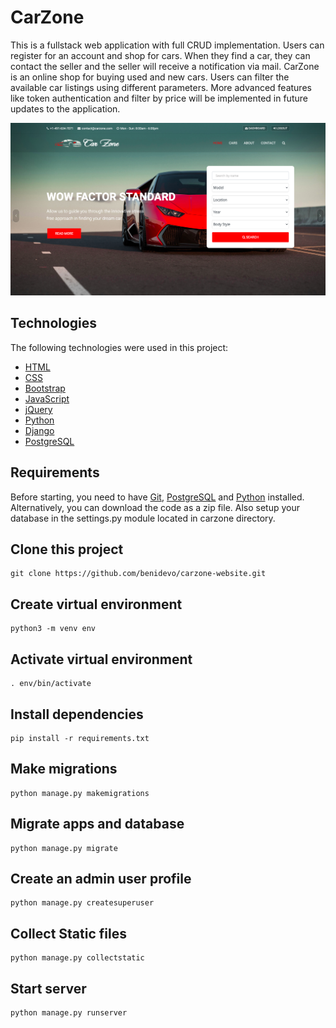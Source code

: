 # CarZone

This is a fullstack web application with full CRUD implementation. Users can register for an account and shop for cars. When they find a car, they can contact the seller and the seller will receive a notification via mail. CarZone is an online shop for buying used and new cars. Users can filter the available car listings using different parameters. More advanced features like token authentication and filter by price will be implemented in future updates to the application.



![Screenshot](carzoneweb.png?raw=true "carzone website")

## Technologies 

The following technologies were used in this project:

- [HTML](https://html.com/)
- [CSS](https://developer.mozilla.org/en-US/docs/Learn/CSS/First_steps)
- [Bootstrap](https://getbootstrap.com/)
- [JavaScript](https://www.javascript.com/)
- [jQuery](https://jquery.com/)
- [Python](https://www.python.org/)
- [Django](https://www.djangoproject.com/)
- [PostgreSQL](https://www.postgresql.org/)

## Requirements

Before starting, you need to have [Git](https://git-scm.com), [PostgreSQL](https://www.postgresql.org/) and [Python](https://www.python.org/) installed. Alternatively, you can download the code as a zip file. Also setup your database in the settings.py module located in carzone directory.

## Clone this project

    git clone https://github.com/benidevo/carzone-website.git

## Create virtual environment

    python3 -m venv env

## Activate virtual environment

    . env/bin/activate

## Install dependencies

    pip install -r requirements.txt

## Make migrations

    python manage.py makemigrations

## Migrate apps and database

    python manage.py migrate

## Create an admin user profile

    python manage.py createsuperuser

## Collect Static files

    python manage.py collectstatic

## Start server

    python manage.py runserver
